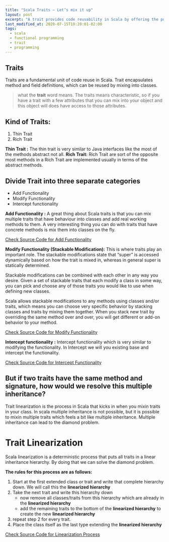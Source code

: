 ```yaml
---
title: "Scala Traits — Let’s mix it up"
layout: post
excerpt: "A trait provides code reusability in Scala by offering the possibility of mixing it into classes thus allowing code reusability."
last_modified_at: 2020-07-15T10:20:01-02:00
tags:
  - scala
  - functional programming 
  - trait
  - programming
---
```


## Traits
Traits are a fundamental unit of code reuse in Scala. Trait encapsulates method and field definitions, which can be reused by mixing into classes.


> what the **trait** word means. The traits means characteristic, so if
> you have a trait with a few attributes that you can mix into your
> object and this object will does have access to those attributes.

## Kind of Traits:

 1. Thin Trait
 2. Rich Trait
 
 **Thin Trait :** The thin trait is very similar to Java interfaces like the most of the methods abstract not all.
 **Rich Trait:** Rich Trait are sort of the opposite most methods in a Rich Trait are implemented usually in terms of the abstract methods.

## Divide Trait into three separate categories

 - Add Functionality
 - Modify Functionality
 - Intercept functionality


**Add Functionality :**  A great thing about Scala traits is that you can mix multiple traits that have behaviour into classes and add real working methods to them. A very interesting thing you can do with traits that have concrete methods is mix them into classes on the fly.

[Check Source Code for Add Functionality ](https://github.com/gurditsingh/Scala-FP/blob/master/src/main/scala/scala/trait_lesson/AddFunctionality.scala)

**Modify Functionality (Stackable Modification﻿):** This is where traits play an important role. The stackable modifications state that “super” is accessed dynamically based on how the trait is mixed in, whereas in general super is statically determined.

Stackable modifications can be combined with each other in any way you desire. Given a set of stackable traits that each modify a class in some way, you can pick and choose any of those traits you would like to use when defining new classes.

Scala allows stackable modifications to any methods using classes and/or traits, which means you can choose very specific behavior by stacking classes and traits by mixing them together. When you stack new trait by overriding the same method over and over, you will get different or add-on behavior to your method.

[Check Source Code for Modify Functionality](https://github.com/gurditsingh/Scala-FP/blob/master/src/main/scala/scala/trait_lesson/ModifyFunctionality.scala)

**Intercept functionality :** Intercept functionality which is very similar to modifying the functionality. In Intercept we will you existing base and intercept the functionality.

[Check Source Code for Intercept Functionality](https://github.com/gurditsingh/Scala-FP/blob/master/src/main/scala/scala/trait_lesson/InterceptFunctionality.scala)

## But if two traits have the same method and signature, how would we resolve this multiple inheritance?
Trait linearization is the process in Scala that kicks in when you mixin traits in your class. In scala multiple inheritance is not possible, but it is possible to mixin multiple traits which feels a bit like multiple inheritance. Multiple inheritance can lead to the diamond problem.

# Trait Linearization
Scala linearization is a deterministic process that puts all traits in a linear inheritance hierarchy. By doing that we can solve the diamond problem.

**The rules for this process are as follows:**
1.  Start at the first extended class or trait and write that complete hierarchy down. We will call this the  **linearized hierarchy**
2.  Take the next trait and write this hierarchy down
    -   now remove all classes/traits from this hierarchy which are already in the  **linearized hierarchy**
    -   add the remaining traits to the bottom of the  **linearized hierarchy**  to create the new  **linearized hierarchy**
3.  repeat step 2 for every trait.
4.  Place the class itself as the last type extending the  **linearized hierarchy**

[Check Source Code for Linearization Process](https://github.com/gurditsingh/Scala-FP/blob/master/src/main/scala/scala/trait_lesson/Linearization.scala)
